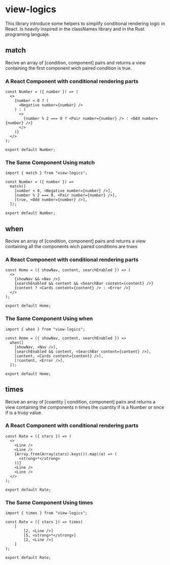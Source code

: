# view-logics
This library introduce some helpers to simplify conditional rendering logic in React. 
Is heavily inspired in the classNames library and in the Rust programing languaje.

## match
Recive an array of [condition, component] pairs and returns a view containing the first component wich paired condition is true.

### A React Component with conditional rendering parts
```JSX
const Number = ({ number }) => (
  <>
    {number < 0 ? (
      <Negative number={number} />
    ) : (
      <>
        {number % 2 === 0 ? <Pair number={number} /> : <Odd number={number} />}
      </>
    )}
  </>
);

export default Number;
```

### The Same Component Using match
```JSX
import { match } from "view-logics";

const Number = ({ number }) =>
  match([
    [number < 0, <Negative number={number} />],
    [number % 2 === 0, <Pair number={number} />],
    [true, <Odd number={number} />],
  ]);

export default Number;
```

## when
Recive an array of [condition, component] pairs and returns a view containing all the components wich paired conditions are trues

### A React Component with conditional rendering parts
```JSX
const Home = ({ showNav, content, searchEnabled }) => (
  <>
    {showNav && <Nav />}
    {searchEnabled && content && <SearchBar content={content} />}
    {content ? <Cards content={content} /> : <Error />}
  </>
);

export default Home;
```

### The Same Component Using when
```JSX
import { when } from "view-logics";

const Home = ({ showNav, content, searchEnabled }) =>
  when([
    [showNav, <Nav />],
    [searchEnabled && content, <SearchBar content={content} />],
    [content, <Cards content={content} />],
    [!content, <Error />],
  ]);

export default Home;
```

## times
Recive an array of [cuantity | condition, component] pairs and returns a view containing the components n times the cuantity if is a Number or once if is a trusy value.

### A React Component with conditional rendering parts
```JSX
const Rate = ({ stars }) => (
  <>
    <Line />
    <Line />
    {Array.from(Array(stars).keys()).map((e) => (
      <strong>*</strong>
    ))}
    <Line />
    <Line />
  </>
);

export default Rate;
```

### The Same Component Using times
```JSX
import { times } from "view-logics";

const Rate = ({ stars }) => times(
    [
        [2, <Line />]
        [5, <strong>*</strong>]
        [2, <Line />]
    ]
);

export default Rate;
```